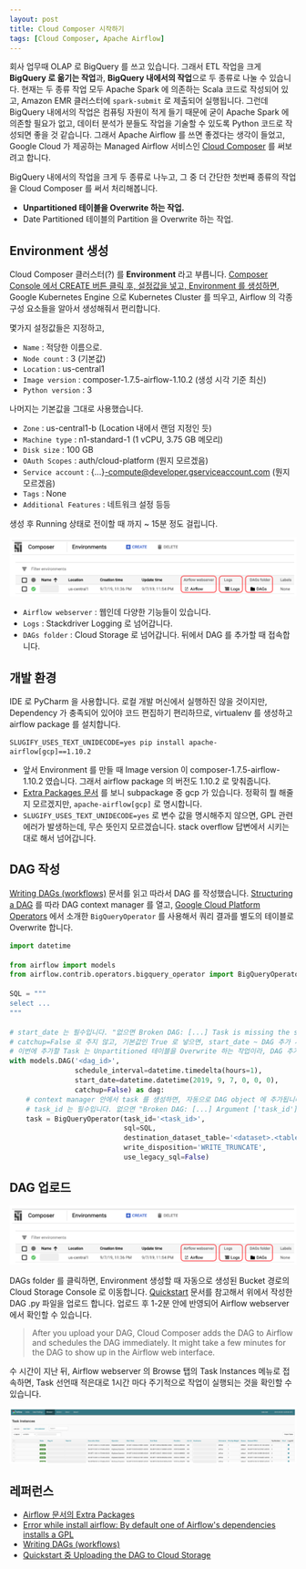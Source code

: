 ```yaml
---
layout: post
title: Cloud Composer 시작하기
tags: [Cloud Composer, Apache Airflow]
---
```


회사 업무때 OLAP 로 BigQuery 를 쓰고 있습니다. 그래서 ETL 작업을 크게 **BigQuery 로 옮기는 작업**과, **BigQuery 내에서의 작업**으로 두 종류로 나눌 수 있습니다. 현재는 두 종류 작업 모두 Apache Spark 에 의존하는 Scala 코드로 작성되어 있고, Amazon EMR 클러스터에 `spark-submit` 로 제출되어 실행됩니다. 그런데 BigQuery 내에서의 작업은 컴퓨팅 자원이 적게 들기 때문에 굳이 Apache Spark 에 의존할 필요가 없고, 데이터 분석가 분들도 작업을 기술할 수 있도록 Python 코드로 작성되면 좋을 것 같습니다. 그래서 Apache Airflow 를 쓰면 좋겠다는 생각이 들었고, Google Cloud 가 제공하는 Managed Airflow 서비스인 [Cloud Composer](https://cloud.google.com/composer/) 를 써보려고 합니다.

BigQuery 내에서의 작업을 크게 두 종류로 나누고, 그 중 더 간단한 첫번째 종류의 작업을 Cloud Composer 를 써서 처리해봅니다.

- **Unpartitioned 테이블을 Overwrite 하는 작업.**
- Date Partitioned 테이블의 Partition 을 Overwrite 하는 작업.

## Environment 생성

Cloud Composer 클러스터(?) 를 **Environment** 라고 부릅니다. [Composer Console 에서 CREATE 버튼 클릭 후, 설정값을 넣고, Environment 를 생성하면](https://console.cloud.google.com/composer/environments), Google Kubernetes Engine 으로 Kubernetes Cluster 를 띄우고, Airflow 의 각종 구성 요소들을 알아서 생성해줘서 편리합니다.

몇가지 설정값들은 지정하고,

- `Name` : 적당한 이름으로.
- `Node count` : 3 (기본값)
- `Location` : us-central1
- `Image version` : composer-1.7.5-airflow-1.10.2 (생성 시각 기준 최신)
- `Python version` : 3

나머지는 기본값을 그대로 사용했습니다.

- `Zone` : us-central1-b (Location 내에서 랜덤 지정인 듯)
- `Machine type` : n1-standard-1 (1 vCPU, 3.75 GB 메모리)
- `Disk size` : 100 GB
- `OAuth Scopes` : auth/cloud-platform (뭔지 모르겠음)
- `Service account` : {...}-compute@developer.gserviceaccount.com (뭔지 모르겠음)
- `Tags` : None
- `Additional Features` : 네트워크 설정 등등

생성 후 Running 상태로 전이할 때 까지 ~ 15분 정도 걸립니다.

![images/2019-09-08-pic1-environment.png](https://raw.githubusercontent.com/chang12/chang12.github.io/master/images/2019-09-08-pic1-environment.png)

- `Airflow webserver` : 웹인데 다양한 기능들이 있습니다.
- `Logs` : Stackdriver Logging 로 넘어갑니다.
- `DAGs folder` : Cloud Storage 로 넘어갑니다. 뒤에서 DAG 를 추가할 때 접속합니다.

## 개발 환경

IDE 로 PyCharm 을 사용합니다. 로컬 개발 머신에서 실행하진 않을 것이지만, Dependency 가 충족되어 있어야 코드 편집하기 편리하므로, virtualenv 를 생성하고 airflow package 를 설치합니다.

```
SLUGIFY_USES_TEXT_UNIDECODE=yes pip install apache-airflow[gcp]==1.10.2
```

- 앞서 Environment 를 만들 때 Image version 이 composer-1.7.5-airflow-1.10.2 였습니다. 그래서 airflow package 의 버전도 1.10.2 로 맞춰줍니다.
- [Extra Packages 문서](https://airflow.apache.org/installation.html) 를 보니 subpackage 중 gcp 가 있습니다. 정확히 뭘 해줄지 모르겠지만, `apache-airflow[gcp]` 로 명시합니다.
- `SLUGIFY_USES_TEXT_UNIDECODE=yes` 로 변수 값을 명시해주지 않으면, GPL 관련 에러가 발생하는데, 무슨 뜻인지 모르겠습니다. stack overflow 답변에서 시키는대로 해서 넘어갑니다.

## DAG 작성

[Writing DAGs (workflows)](https://cloud.google.com/composer/docs/how-to/using/writing-dags) 문서를 읽고 따라서 DAG 를 작성했습니다. [Structuring a DAG](https://cloud.google.com/composer/docs/how-to/using/writing-dags#structure) 를 따라 DAG context manager 를 열고, [Google Cloud Platform Operators](https://cloud.google.com/composer/docs/how-to/using/writing-dags#gcp_operators) 에서 소개한 `BigQueryOperator` 를 사용해서 쿼리 결과를 별도의 테이블로 Overwrite 합니다.

```python
import datetime

from airflow import models
from airflow.contrib.operators.bigquery_operator import BigQueryOperator

SQL = """
select ...
"""

# start_date 는 필수입니다. "없으면 Broken DAG: [...] Task is missing the start_date parameter" 에러 발생.
# catchup=False 로 주지 않고, 기본값인 True 로 넣으면, start_date ~ DAG 추가 시각까지 schedule_interval 개수 만큼 과거를 다 실행해버립니다.
# 이번에 추가할 Task 는 Unpartitioned 테이블을 Overwrite 하는 작업이라, DAG 추가 시각부터만 잘 실행되는 걸로 충분합니다.
with models.DAG('<dag_id>',
                schedule_interval=datetime.timedelta(hours=1),
                start_date=datetime.datetime(2019, 9, 7, 0, 0, 0),
                catchup=False) as dag:
    # context manager 안에서 task 를 생성하면, 자동으로 DAG object 에 추가됩니다.
    # task_id 는 필수입니다. 없으면 "Broken DAG: [...] Argument ['task_id'] is required" 에러 발생.
    task = BigQueryOperator(task_id='<task_id>',
                            sql=SQL,
                            destination_dataset_table='<dataset>.<table>',
                            write_disposition='WRITE_TRUNCATE',
                            use_legacy_sql=False)

```

## DAG 업로드

![images/2019-09-08-pic1-environment.png](https://raw.githubusercontent.com/chang12/chang12.github.io/master/images/2019-09-08-pic1-environment.png)

DAGs folder 를 클릭하면, Environment 생성할 때 자동으로 생성된 Bucket 경로의 Cloud Storage Console 로 이동합니다. [Quickstart](https://cloud.google.com/composer/docs/quickstart#uploading_the_dag_to) 문서를 참고해서 위에서 작성한 DAG .py 파일을 업로드 합니다. 업로드 후 1-2분 안에 반영되어 Airflow webserver 에서 확인할 수 있습니다.

> After you upload your DAG, Cloud Composer adds the DAG to Airflow and schedules the DAG immediately. It might take a few minutes for the DAG to show up in the Airflow web interface.

수 시간이 지난 뒤, Airflow webserver 의 Browse 탭의 Task Instances 메뉴로 접속하면, Task 선언때 적은대로 1시간 마다 주기적으로 작업이 실행되는 것을 확인할 수 있습니다.

![images/2019-09-08-pic2-task-instances.png](https://raw.githubusercontent.com/chang12/chang12.github.io/master/images/2019-09-08-pic2-task-instances.png)

## 레퍼런스

- [Airflow 문서의 Extra Packages](https://airflow.apache.org/installation.html)
- [Error while install airflow: By default one of Airflow's dependencies installs a GPL](https://stackoverflow.com/questions/52203441/error-while-install-airflow-by-default-one-of-airflows-dependencies-installs-a)
- [Writing DAGs (workflows)](https://cloud.google.com/composer/docs/how-to/using/writing-dags)
- [Quickstart 중 Uploading the DAG to Cloud Storage](https://cloud.google.com/composer/docs/quickstart#uploading_the_dag_to)
